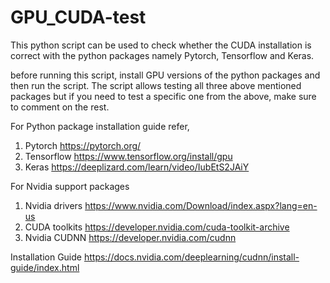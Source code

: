 # GPU_CUDA-test
This python script can be used to check whether the CUDA installation is correct with the python packages namely Pytorch, Tensorflow and Keras.   

before running this script, install GPU versions of the python packages and then run the script. The script allows testing all three above mentioned packages 
but if you need to test a specific one from the above, make sure to comment on the rest. 

For Python package installation guide refer, 

1. Pytorch https://pytorch.org/
2. Tensorflow https://www.tensorflow.org/install/gpu
3. Keras  https://deeplizard.com/learn/video/IubEtS2JAiY

For Nvidia support packages
1. Nvidia drivers https://www.nvidia.com/Download/index.aspx?lang=en-us
2. CUDA toolkits https://developer.nvidia.com/cuda-toolkit-archive
3. Nvidia CUDNN https://developer.nvidia.com/cudnn

Installation Guide https://docs.nvidia.com/deeplearning/cudnn/install-guide/index.html 

